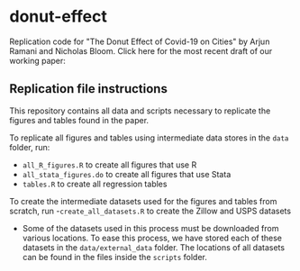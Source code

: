 # donut-effect
Replication code for "The Donut Effect of Covid-19 on Cities" by Arjun Ramani and Nicholas Bloom.
Click here for the most recent draft of our working paper: 


## Replication file instructions
This repository contains all data and scripts necessary to replicate the figures and tables found in the paper. 

To replicate all figures and tables using intermediate data stores in the `data` folder, run:
  - `all_R_figures.R` to create all figures that use R
  - `all_stata_figures.do` to create all figures that use Stata
  - `tables.R` to create all regression tables


To create the intermediate datasets used for the figures and tables from scratch, run
-`create_all_datasets.R` to create the Zillow and USPS datasets
  - Some of the datasets used in this process must be downloaded from various locations. To ease this process, we have stored each of these datasets in the `data/external_data` folder. The locations of all datasets can be found in the files inside the `scripts` folder.


